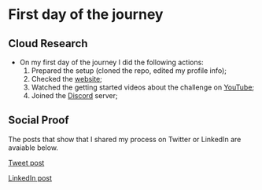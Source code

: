 <!-- This is a template you can use for quick progress days. It removes a lot of the steps we encourage you to share in the longer template 000-DAY-ARTICLE-LONG-TEMPLATE.MD-->

# First day of the journey

## Cloud Research

- On my first day of the journey I did the following actions:
  1. Prepared the setup (cloned the repo, edited my profile info);
  2. Checked the [website](https://100daysofcloud.com/);
  3. Watched the getting started videos about the challenge on [YouTube](https://www.youtube.com/watch?v=TD4dze2PGjI&list=PLEF6pxCxNXw2hkVzyAKOL5J1AqtCejVG_);
  4. Joined the [Discord](https://discord.com/invite/yd5j27X) server;
   

## Social Proof

The posts that show that I shared my process on Twitter or LinkedIn are avaiable below.

[Tweet post](https://twitter.com/eduardoegito/status/1467873461167177729)

[LinkedIn post](https://www.linkedin.com/posts/eduardoegito_carlos-eduardo-egito-on-twitter-activity-6873639712045703168-KGEn)
